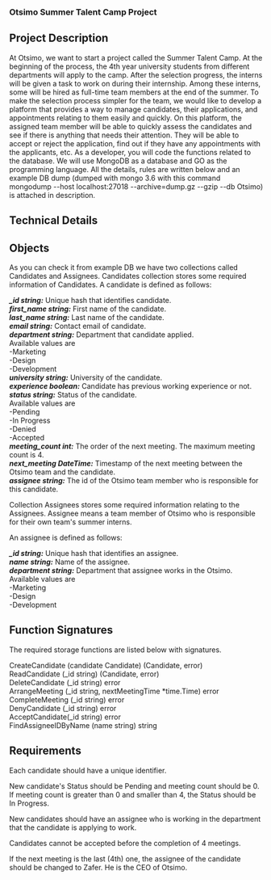 ### Otsimo Summer Talent Camp Project

## Project Description
At Otsimo, we want to start a project called the Summer Talent Camp. At the beginning of the process, the 4th year university students from different departments will apply to the camp. After the selection progress, the interns will be given a task to work on during their internship. Among these interns, some will be hired as full-time team members at the end of the summer. To make the selection process simpler for the team, we would like to develop a platform that provides a way to manage candidates, their applications, and appointments relating to them easily and quickly. On this platform, the assigned team member will be able to quickly assess the candidates and see if there is anything that needs their attention. They will be able to accept or reject the application, find out if they have any appointments with the applicants, etc. As a developer, you will code the functions related to the database. We will use MongoDB as a database and GO as the programming language. All the details, rules are written below and an example DB dump (dumped with mongo 3.6 with this command mongodump --host localhost:27018 --archive=dump.gz --gzip --db Otsimo) is attached in description.

## Technical Details

## Objects
As you can check it from example DB we have two collections called Candidates and Assignees.
Candidates collection stores some required information of Candidates.
A candidate is defined as follows:

<i><b>_id string:</b></i> Unique hash that identifies candidate.<br/>
<i><b>first_name string:</b></i> First name of the candidate.<br/>
<i><b>last_name string:</b></i> Last name of the candidate.<br/>
<i><b>email string:</b></i> Contact email of candidate.<br/>
<i><b>department string:</b></i> Department that candidate applied.<br/>
Available values are<br/>
-Marketing<br/>
-Design<br/>
-Development<br/>
<i><b>university string:</b></i> University of the candidate.<br/>
<i><b>experience boolean:</b></i> Candidate has previous working experience or not.<br/>
<i><b>status string:</b></i> Status of the candidate.<br/>
Available values are<br/>
-Pending<br/>
-In Progress<br/>
-Denied<br/>
-Accepted<br/>
<i><b>meeting_count int:</b></i> The order of the next meeting. The maximum meeting count is 4.<br/>
<i><b>next_meeting DateTime:</b></i> Timestamp of the next meeting between the Otsimo team and the candidate.<br/>
<i><b>assignee string:</b></i> The id of the Otsimo team member who is responsible for this candidate.<br/>

Collection Assignees stores some required information relating to the Assignees. Assignee means a team member of Otsimo who is responsible for their own team's summer interns.

An assignee is defined as follows:

<i><b>_id string:</b></i> Unique hash that identifies an assignee.<br/>
<i><b>name string:</b></i> Name of the assignee.<br/>
<i><b>department string:</b></i> Department that assignee works in the Otsimo.<br/>
Available values are<br/>
-Marketing<br/>
-Design<br/>
-Development<br/>

## Function Signatures

The required storage functions are listed below with signatures.

CreateCandidate (candidate Candidate) (Candidate, error)<br/>
ReadCandidate (_id string) (Candidate, error)<br/>
DeleteCandidate (_id string) error<br/>
ArrangeMeeting (_id string, nextMeetingTime *time.Time) error<br/>
CompleteMeeting (_id string) error<br/>
DenyCandidate (_id string) error<br/>
AcceptCandidate(_id string) error<br/>
FindAssigneeIDByName (name string) string

## Requirements

Each candidate should have a unique identifier.

New candidate's Status should be Pending and meeting count should be 0. If meeting count is greater than 0 and smaller than 4, the Status should be In Progress.

New candidates should have an assignee who is working in the department that the candidate is applying to work.

Candidates cannot be accepted before the completion of 4 meetings.

If the next meeting is the last (4th) one, the assignee of the candidate should be changed to Zafer. He is the CEO of Otsimo.
